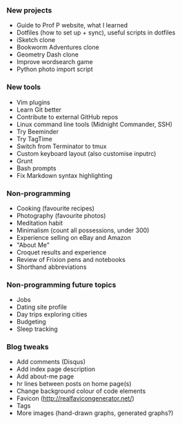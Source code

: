 ### New projects

- Guide to Prof P website, what I learned
- Dotfiles (how to set up + sync), useful scripts in dotfiles
- iSketch clone
- Bookworm Adventures clone
- Geometry Dash clone
- Improve wordsearch game
- Python photo import script

### New tools

- Vim plugins
- Learn Git better
- Contribute to external GitHub repos
- Linux command line tools (Midnight Commander, SSH)
- Try Beeminder
- Try TagTime
- Switch from Terminator to tmux
- Custom keyboard layout (also customise inputrc)
- Grunt
- Bash prompts
- Fix Markdown syntax highlighting 

### Non-programming

- Cooking (favourite recipes)
- Photography (favourite photos)
- Meditation habit
- Minimalism (count all possessions, under 300)
- Experience selling on eBay and Amazon 
- "About Me"
- Croquet results and experience
- Review of Frixion pens and notebooks
- Shorthand abbreviations

### Non-programming future topics

- Jobs
- Dating site profile
- Day trips exploring cities
- Budgeting 
- Sleep tracking

### Blog tweaks

- Add comments (Disqus)
- Add index page description
- Add about-me page
- hr lines between posts on home page(s)
- Change background colour of code elements
- Favicon (http://realfavicongenerator.net/)
- Tags
- More images (hand-drawn graphs, generated graphs?)
